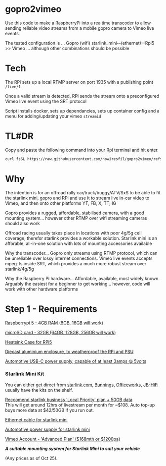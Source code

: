 # gopro2vimeo

Use this code to make a RaspberryPi into a realtime transcoder to allow sending reliable video streams from a mobile gopro camera to Vimeo live events

The tested configuration is ... Gopro (wifi) starlink_mini--(ethernet)--Rpi5 >> Vimeo ... although other combinations should be possible

# Tech
The RPi sets up a local RTMP server on port 1935 with a publishing point ```/live/1```

Once a valid stream is detected, RPi sends the stream onto a preconfigured Vimeo live event using the SRT protocol

Script installs docker, sets up dependancies, sets up container config and a menu for adding/updating your vimeo ```streamid```

# TL#DR
Copy and paste the following command into your Rpi terminal and hit enter.

```bash
curl fsSL https://raw.githubusercontent.com/nowiresfil/gopro2vimeo/refs/heads/main/setup.sh | bash
```

# Why
The intention is for an offroad rally car/truck/buggy/ATV/SxS to be able to fit the starlink mini, gopro and RPi and use it to stream live in-car video to Vimeo, and then onto other platforms YT, FB, X, TT, IG

Gopro provides a rugged, affordable, stabilised camera, with a good mounting system... however other RTMP over wifi streaming cameras should also work

Offroad racing usually takes place in locations with poor 4g/5g cell coverage, therefor starlink provides a workable solution. Starlink mini is an afforable, all-in-one solution with lots of mounting accessories available

Why the transcoder... Gopro only streams using RTMP protocol, which can be unreliable over lossy internet connections. Vimeo live events accepts mpeg-ts inside SRT, which provides a much more robust stream over starlink/4g/5g

Why the Raspberry Pi hardware... Affordable, available, most widely known. Arguably the easiest for a beginner to get working... however, code will work with other hardware platforms


# Step 1 - Requirements

[Raspberrypi 5 - 4GB RAM (8GB, 16GB will work)](https://core-electronics.com.au/raspberry-pi-5-model-b-4gb.html)

[microSD card - 32GB (64GB, 128GB, 256GB will work)](https://core-electronics.com.au/32gb-microsd-card-with-noobs-for-all-raspberry-pi-boards.html)

[Heatsink Case for RPi5](https://core-electronics.com.au/aluminium-armour-heatsink-case-raspberry-pi-5.html)

[Diecast aluminium enclosure, to weatherproof the RPi and PSU](https://www.jaycar.com.au/ip65-sealed-diecast-aluminium-boxes-flanged-171-w-x121-d-x55-h-mm/p/HB5041)

[Automotive USB-C power supply, capable of at least 3amps @ 5volts](https://www.jaycar.com.au/usb-type-c-car-charger-5-4a-total-output/p/MP3684)

### Starlink Mini Kit

You can either get direct from [starlink.com](https://www.starlink.com/), [Bunnings](https://www.bunnings.com.au/starlink-mini_p0674372), [Officeworks](https://www.officeworks.com.au/shop/officeworks/p/starlink-mini-stlnkmini), [JB-HiFi](https://www.jbhifi.com.au/products/starlink-mini) usually have the kits on the shelf.

[Reccomend starlink business 'Local Priority' plan + 50GB data](https://www.starlink.com/au/service-plans/business)<br />
This will get around 12hrs of livestream per month for ~$108. Auto top-up buys more data at $42/50GB if you run out.

[Ethernet cable for starlink mini](https://campervanbuilders.com.au/products/starlink-gen3-cables)

[Automotive power supply for starlink mini](https://campervanbuilders.com.au/products/starlink-easy-12-volt-mini-booster)

[Vimeo Account - 'Advanced Plan' ($168mth or $1200pa)](https://vimeo.com/checkout/advanced/)

***A suitable mounting system for Starlink Mini to suit your vehicle***

(Any prices as of Oct 25).

